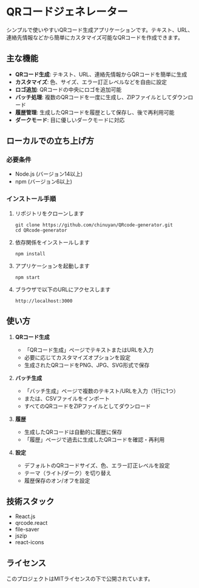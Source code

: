 # QRコードジェネレーター

シンプルで使いやすいQRコード生成アプリケーションです。テキスト、URL、連絡先情報などから簡単にカスタマイズ可能なQRコードを作成できます。

## 主な機能

- **QRコード生成**: テキスト、URL、連絡先情報からQRコードを簡単に生成
- **カスタマイズ**: 色、サイズ、エラー訂正レベルなどを自由に設定
- **ロゴ追加**: QRコードの中央にロゴを追加可能
- **バッチ処理**: 複数のQRコードを一度に生成し、ZIPファイルとしてダウンロード
- **履歴管理**: 生成したQRコードを履歴として保存し、後で再利用可能
- **ダークモード**: 目に優しいダークモードに対応

## ローカルでの立ち上げ方

### 必要条件

- Node.js (バージョン14以上)
- npm (バージョン6以上)

### インストール手順

1. リポジトリをクローンします
   ```
   git clone https://github.com/chinuyan/QRcode-generator.git
   cd QRcode-generator
   ```

2. 依存関係をインストールします
   ```
   npm install
   ```

3. アプリケーションを起動します
   ```
   npm start
   ```

4. ブラウザで以下のURLにアクセスします
   ```
   http://localhost:3000
   ```

## 使い方

1. **QRコード生成**
   - 「QRコード生成」ページでテキストまたはURLを入力
   - 必要に応じてカスタマイズオプションを設定
   - 生成されたQRコードをPNG、JPG、SVG形式で保存

2. **バッチ生成**
   - 「バッチ生成」ページで複数のテキスト/URLを入力（1行に1つ）
   - または、CSVファイルをインポート
   - すべてのQRコードをZIPファイルとしてダウンロード

3. **履歴**
   - 生成したQRコードは自動的に履歴に保存
   - 「履歴」ページで過去に生成したQRコードを確認・再利用

4. **設定**
   - デフォルトのQRコードサイズ、色、エラー訂正レベルを設定
   - テーマ（ライト/ダーク）を切り替え
   - 履歴保存のオン/オフを設定

## 技術スタック

- React.js
- qrcode.react
- file-saver
- jszip
- react-icons

## ライセンス

このプロジェクトはMITライセンスの下で公開されています。
